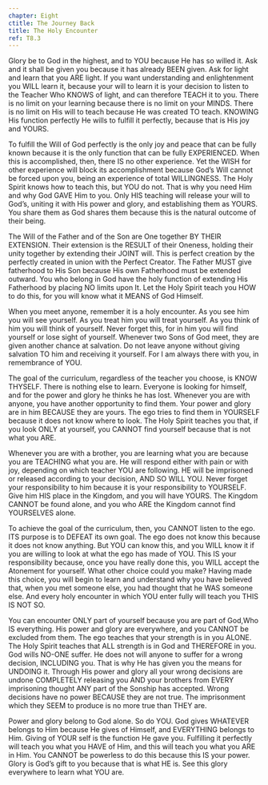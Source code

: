 ```yaml
---
chapter: Eight
ctitle: The Journey Back
title: The Holy Encounter
ref: T8.3
---
```


Glory be to God in the highest, and to YOU because He has so willed it.
Ask and it shall be given you because it has already BEEN given. Ask for
light and learn that you ARE light. If you want understanding and
enlightenment you WILL learn it, because your will to learn it is your
decision to listen to the Teacher Who KNOWS of light, and can therefore
TEACH it to you. There is no limit on your learning because there is no
limit on your MINDS. There is no limit on His will to teach because He
was created TO teach. KNOWING His function perfectly He wills to fulfill
it perfectly, because that is His joy and YOURS.

To fulfill the Will of God perfectly is the only joy and peace that can
be fully known because it is the only function that can be fully
EXPERIENCED. When this is accomplished, then, there IS no other
experience. Yet the WISH for other experience will block its
accomplishment because God’s Will cannot be forced upon you, being an
experience of total WILLINGNESS. The Holy Spirit knows how to teach this,
but YOU do not. That is why you need Him and why God GAVE Him to you.
Only HIS teaching will release your will to God’s, uniting it with His
power and glory, and establishing them as YOURS. You share them as God
shares them because this is the natural outcome of their being.

The Will of the Father and of the Son are One together BY THEIR
EXTENSION. Their extension is the RESULT of their Oneness, holding their
unity together by extending their JOINT will. This is perfect creation
by the perfectly created in union with the Perfect Creator. The Father
MUST give fatherhood to His Son because His own Fatherhood must be
extended outward. You who
belong in God have the holy function of extending His Fatherhood by
placing NO limits upon It. Let the Holy Spirit teach you HOW to do this,
for you will know what it MEANS of God Himself.

When you meet anyone, remember it is a holy encounter. As you see him
you will see yourself. As you treat him you will treat yourself. As you
think of him you will think of yourself. Never forget this, for in him
you will find yourself or lose sight of yourself. Whenever two Sons of
God meet, they are given another chance at salvation. Do not leave
anyone without giving salvation TO him and receiving it yourself. For I
am always there with you, in remembrance of YOU.

The goal of the curriculum, regardless of the teacher you choose, is
KNOW THYSELF. There is nothing else to learn. Everyone is looking for
himself, and for the power and glory he thinks he has lost. Whenever you
are with anyone, you have another opportunity to find them. Your power
and glory are in him BECAUSE they are yours. The ego tries to find them
in YOURSELF because it does not know where to look. The Holy Spirit
teaches you that, if you look ONLY at yourself, you CANNOT find yourself
because that is not what you ARE.

Whenever you are with a brother, you are learning what you are because
you are TEACHING what you are. He will respond either with pain or with
joy, depending on which teacher YOU are following. HE will be imprisoned
or released according to your decision, AND SO WILL YOU. Never forget
your responsibility to him because it is your responsibility to
YOURSELF. Give him HIS place in the Kingdom, and you will have YOURS.
The Kingdom CANNOT be found alone, and you who ARE the Kingdom cannot
find YOURSELVES alone.

To achieve the goal of the curriculum, then, you CANNOT listen to the
ego. ITS purpose is to DEFEAT its own goal. The ego does not know this
because it does not know anything. But YOU can know this, and you WILL
know it if you are willing to look at what the ego has made of YOU. This
IS your responsibility because, once you have really done this, you WILL
accept the Atonement for yourself. What other choice could you make?
Having made this choice, you will begin to learn and understand why you
have
believed that, when you met someone else, you had thought that he WAS
someone else. And every holy encounter in which YOU enter fully will
teach you THIS IS NOT SO.

You can encounter ONLY part of yourself because you are part of God,Who
IS everything. His power and glory are everywhere, and you CANNOT be
excluded from them. The ego teaches that your strength is in you
ALONE. The Holy Spirit teaches that ALL strength is in God and THEREFORE
in you. God wills NO-ONE suffer. He does not will anyone to suffer for a
wrong decision, INCLUDING you. That is why He has given you the means
for UNDOING it. Through His power and glory all your wrong decisions are
undone COMPLETELY releasing you AND your brothers from EVERY imprisoning
thought ANY part of the Sonship has accepted. Wrong decisions have no
power BECAUSE they are not true. The imprisonment which they SEEM to
produce is no more true than THEY are.

Power and glory belong to God alone. So do YOU. God gives WHATEVER
belongs to Him because He gives of Himself, and EVERYTHING belongs to
Him. Giving of YOUR self is the function He gave you. Fulfilling it
perfectly will teach you what you HAVE of Him, and this will teach you
what you ARE in Him. You CANNOT be powerless to do this because this IS
your power. Glory is God’s gift to you because that is what HE is. See
this glory everywhere to learn what YOU are.

